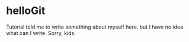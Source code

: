 # helloGit

Tutorial told me to write something about myself here, but I have no idea what can I write. Sorry, kids.
